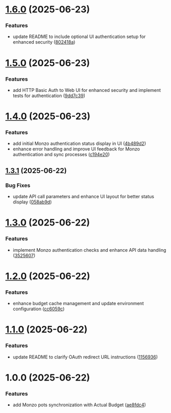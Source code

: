 # [1.6.0](https://github.com/rjlee/actual-monzo-pots/compare/v1.5.0...v1.6.0) (2025-06-23)


### Features

* update README to include optional UI authentication setup for enhanced security ([802418a](https://github.com/rjlee/actual-monzo-pots/commit/802418a0dda51b5375ab111ad9601fef781ab6d0))

# [1.5.0](https://github.com/rjlee/actual-monzo-pots/compare/v1.4.0...v1.5.0) (2025-06-23)


### Features

* add HTTP Basic Auth to Web UI for enhanced security and implement tests for authentication ([9dd7c39](https://github.com/rjlee/actual-monzo-pots/commit/9dd7c39c32f40697b7d88c4d835c71e4856d1356))

# [1.4.0](https://github.com/rjlee/actual-monzo-pots/compare/v1.3.1...v1.4.0) (2025-06-23)


### Features

* add initial Monzo authentication status display in UI ([4b489d2](https://github.com/rjlee/actual-monzo-pots/commit/4b489d2502d944bdac55f56450db0badaceafce8))
* enhance error handling and improve UI feedback for Monzo authentication and sync processes ([c194e20](https://github.com/rjlee/actual-monzo-pots/commit/c194e209ed8414b3902838fa8ffc9848a58ff198))

## [1.3.1](https://github.com/rjlee/actual-monzo-pots/compare/v1.3.0...v1.3.1) (2025-06-22)


### Bug Fixes

* update API call parameters and enhance UI layout for better status display ([058ab9d](https://github.com/rjlee/actual-monzo-pots/commit/058ab9d1d0e96c25f13a5df9682ce7dec35fb1c0))

# [1.3.0](https://github.com/rjlee/actual-monzo-pots/compare/v1.2.0...v1.3.0) (2025-06-22)


### Features

* implement Monzo authentication checks and enhance API data handling ([3525607](https://github.com/rjlee/actual-monzo-pots/commit/3525607dbb22825c1520a1d418e509e147a76a38))

# [1.2.0](https://github.com/rjlee/actual-monzo-pots/compare/v1.1.0...v1.2.0) (2025-06-22)


### Features

* enhance budget cache management and update environment configuration ([cc6059c](https://github.com/rjlee/actual-monzo-pots/commit/cc6059c9f67cce81b5b8d88748ce84ee2c534be4))

# [1.1.0](https://github.com/rjlee/actual-monzo-pots/compare/v1.0.0...v1.1.0) (2025-06-22)


### Features

* update README to clarify OAuth redirect URL instructions ([1156936](https://github.com/rjlee/actual-monzo-pots/commit/1156936aad5ac87edcd14731b22bb7a28395cd0b))

# 1.0.0 (2025-06-22)


### Features

* add Monzo pots synchronization with Actual Budget ([ae8fdc4](https://github.com/rjlee/actual-monzo-pots/commit/ae8fdc45a6c455f65f7b2954c4c487ad5f777292))
